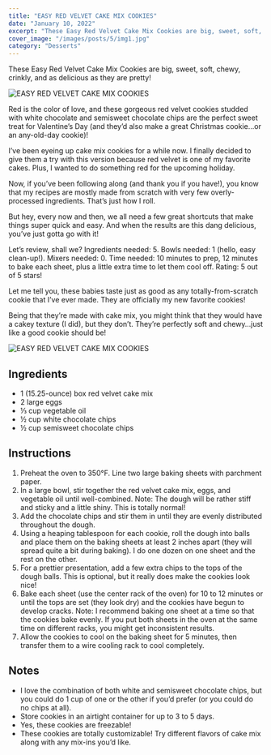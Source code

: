 ```yaml
---
title: "EASY RED VELVET CAKE MIX COOKIES"
date: "January 10, 2022"
excerpt: "These Easy Red Velvet Cake Mix Cookies are big, sweet, soft, chewy, crinkly, and as delicious as they are pretty!"
cover_image: "/images/posts/5/img1.jpg"
category: "Desserts"
---
```


These Easy Red Velvet Cake Mix Cookies are big, sweet, soft, chewy, crinkly, and as delicious as they are pretty!

![EASY RED VELVET CAKE MIX COOKIES](/images/posts/5/img1.jpg)

Red is the color of love, and these gorgeous red velvet cookies studded with white chocolate and semisweet chocolate chips are the perfect sweet treat for Valentine’s Day (and they’d also make a great Christmas cookie…or an any-old-day cookie)!

I’ve been eyeing up cake mix cookies for a while now. I finally decided to give them a try with this version because red velvet is one of my favorite cakes. Plus, I wanted to do something red for the upcoming holiday.

Now, if you’ve been following along (and thank you if you have!), you know that my recipes are mostly made from scratch with very few overly-processed ingredients. That’s just how I roll.

But hey, every now and then, we all need a few great shortcuts that make things super quick and easy. And when the results are this dang delicious, you’ve just gotta go with it!

Let’s review, shall we? Ingredients needed: 5. Bowls needed: 1 (hello, easy clean-up!). Mixers needed: 0. Time needed: 10 minutes to prep, 12 minutes to bake each sheet, plus a little extra time to let them cool off. Rating: 5 out of 5 stars!

Let me tell you, these babies taste just as good as any totally-from-scratch cookie that I’ve ever made. They are officially my new favorite cookies!

Being that they’re made with cake mix, you might think that they would have a cakey texture (I did), but they don’t. They’re perfectly soft and chewy…just like a good cookie should be!

![EASY RED VELVET CAKE MIX COOKIES](/images/posts/5/img2.jpg)

## Ingredients

- 1 (15.25-ounce) box red velvet cake mix
- 2 large eggs
- ⅓ cup vegetable oil
- ½ cup white chocolate chips
- ½ cup semisweet chocolate chips

## Instructions

1. Preheat the oven to 350°F. Line two large baking sheets with parchment paper.
2. In a large bowl, stir together the red velvet cake mix, eggs, and vegetable oil until well-combined. Note: The dough will be rather stiff and sticky and a little shiny. This is totally normal!
3. Add the chocolate chips and stir them in until they are evenly distributed throughout the dough.
4. Using a heaping tablespoon for each cookie, roll the dough into balls and place them on the baking sheets at least 2 inches apart (they will spread quite a bit during baking). I do one dozen on one sheet and the rest on the other.
5. For a prettier presentation, add a few extra chips to the tops of the dough balls. This is optional, but it really does make the cookies look nice!
6. Bake each sheet (use the center rack of the oven) for 10 to 12 minutes or until the tops are set (they look dry) and the cookies have begun to develop cracks. Note: I recommend baking one sheet at a time so that the cookies bake evenly. If you put both sheets in the oven at the same time on different racks, you might get inconsistent results.
7. Allow the cookies to cool on the baking sheet for 5 minutes, then transfer them to a wire cooling rack to cool completely.

## Notes

- I love the combination of both white and semisweet chocolate chips, but you could do 1 cup of one or the other if you’d prefer (or you could do no chips at all).
- Store cookies in an airtight container for up to 3 to 5 days.
- Yes, these cookies are freezable!
- These cookies are totally customizable! Try different flavors of cake mix along with any mix-ins you’d like.
